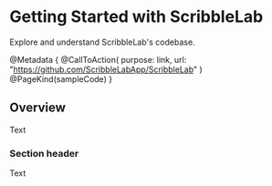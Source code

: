 # Getting Started with ScribbleLab

Explore and understand ScribbleLab's codebase.

@Metadata {
    @CallToAction(
        purpose: link,
        url: "https://github.com/ScribbleLabApp/ScribbleLab"
    )
    @PageKind(sampleCode)
}

## Overview

<!--@START_MENU_TOKEN@-->Text<!--@END_MENU_TOKEN@-->

### Section header

<!--@START_MENU_TOKEN@-->Text<!--@END_MENU_TOKEN@-->
